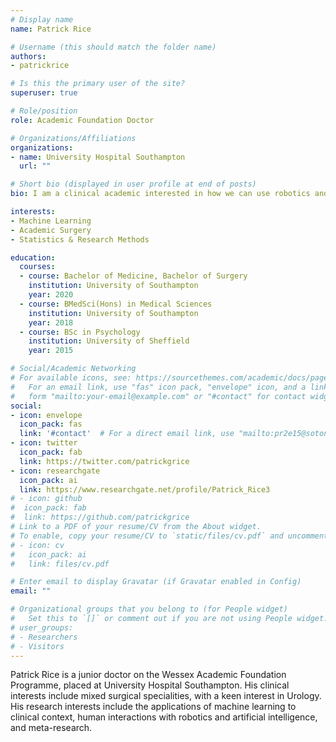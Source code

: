 ```yaml
---
# Display name
name: Patrick Rice

# Username (this should match the folder name)
authors: 
- patrickrice

# Is this the primary user of the site?
superuser: true

# Role/position
role: Academic Foundation Doctor

# Organizations/Affiliations
organizations:
- name: University Hospital Southampton
  url: ""

# Short bio (displayed in user profile at end of posts)
bio: I am a clinical academic interested in how we can use robotics and machine learning to make better decisions and deliver better patient care.

interests:
- Machine Learning
- Academic Surgery
- Statistics & Research Methods

education:
  courses:
  - course: Bachelor of Medicine, Bachelor of Surgery
    institution: University of Southampton
    year: 2020
  - course: BMedSci(Hons) in Medical Sciences
    institution: University of Southampton
    year: 2018
  - course: BSc in Psychology
    institution: University of Sheffield
    year: 2015

# Social/Academic Networking
# For available icons, see: https://sourcethemes.com/academic/docs/page-builder/#icons
#   For an email link, use "fas" icon pack, "envelope" icon, and a link in the
#   form "mailto:your-email@example.com" or "#contact" for contact widget.
social:
- icon: envelope
  icon_pack: fas
  link: '#contact'  # For a direct email link, use "mailto:pr2e15@soton.ac.uk".
- icon: twitter
  icon_pack: fab
  link: https://twitter.com/patrickgrice
- icon: researchgate
  icon_pack: ai
  link: https://www.researchgate.net/profile/Patrick_Rice3
# - icon: github
#  icon_pack: fab
#  link: https://github.com/patrickgrice
# Link to a PDF of your resume/CV from the About widget.
# To enable, copy your resume/CV to `static/files/cv.pdf` and uncomment the lines below.
# - icon: cv
#   icon_pack: ai
#   link: files/cv.pdf

# Enter email to display Gravatar (if Gravatar enabled in Config)
email: ""

# Organizational groups that you belong to (for People widget)
#   Set this to `[]` or comment out if you are not using People widget.
# user_groups:
# - Researchers
# - Visitors
---
```


Patrick Rice is a junior doctor on the Wessex Academic Foundation Programme, placed at University Hospital Southampton. His clinical interests include mixed surgical specialities, with a keen interest in Urology. His research interests include the applications of machine learning to clinical context, human interactions with robotics and artificial intelligence, and meta-research. 
